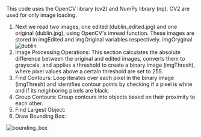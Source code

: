 This code uses the OpenCV library (cv2) and NumPy library (np). CV2 are used for only image loading.
1. Next we read two images, one edited (dublin_edited.jpg) and one original (dublin.jpg), using OpenCV's imread function. These images are stored in imgEdited and imgOriginal variables respectively.
imgOryginal
![dublin](https://github.com/lumarcinkowski/object-detection/assets/162375638/1a3affb8-637f-4826-a129-27e7e2d01b97)
2. Image Processing Operations:
This section calculates the absolute difference between the original and edited images, converts them to grayscale, and applies a threshold to create a binary image (imgThresh), where pixel values above a certain threshold are set to 255.
3. Find Contours:
Loop iterates over each pixel in the binary image (imgThresh) and identifies contour points by checking if a pixel is white and if its neighboring pixels are black.
4. Group Contours:
Group contours into objects based on their proximity to each other.
5. Find Largest Object:
6. Draw Bounding Box:

![bounding_box](https://github.com/lumarcinkowski/object-detection/assets/162375638/fb82f52a-b5b4-4ad7-8e15-caeb4d5b1437)
